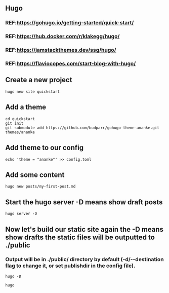 ## Hugo

### REF:https://gohugo.io/getting-started/quick-start/
### REF:https://hub.docker.com/r/klakegg/hugo/
### REF:https://jamstackthemes.dev/ssg/hugo/
### REF:https://flaviocopes.com/start-blog-with-hugo/

## Create a new project

````
hugo new site quickstart

````

## Add a theme

````
cd quickstart
git init
git submodule add https://github.com/budparr/gohugo-theme-ananke.git themes/ananke

````

## Add theme to our config

````
echo 'theme = "ananke"' >> config.toml
````

## Add some content

````
hugo new posts/my-first-post.md
````

## Start the hugo server -D means show draft posts

````
hugo server -D
````

## Now let's build our static site again the -D means show drafts the static files will be outputted to ./public

### Output will be in ./public/ directory by default (-d/--destination flag to change it, or set publishdir in the config file).

````
hugo -D

hugo
````

